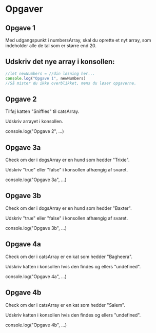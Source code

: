 # Opgaver

## Opgave 1
Med udgangspunkt i numbersArray, skal du oprette et nyt array, som indeholder alle de tal som er større end 20.

## Udskriv det nye array i konsollen:

``` js 
//let newNumbers = //din løsning her...
console.log("Opgave 1", newNumbers)
//Så mister du ikke overblikket, mens du løser opgaverne.
```

## Opgave 2

Tilføj katten "Sniffles" til catsArray.

Udskriv arrayet i konsollen.

console.log("Opgave 2", ...)

## Opgave 3a
Check om der i dogsArray er en hund som hedder "Trixie".

Udskriv "true" eller "false" i konsollen afhængig af svaret.

console.log("Opgave 3a", ...)

## Opgave 3b
Check om der i dogsArray er en hund som hedder "Baxter".

Udskriv "true" eller "false" i konsollen afhængig af svaret.

console.log("Opgave 3b", ...)

## Opgave 4a
Check om der i catsArray er en kat som hedder "Bagheera".

Udskriv katten i konsollen hvis den findes og ellers "undefined".

console.log("Opgave 4a", ...)

## Opgave 4b
Check om der i catsArray er en kat som hedder "Salem".

Udskriv katten i konsollen hvis den findes og ellers "undefined".

console.log("Opgave 4b", ...)